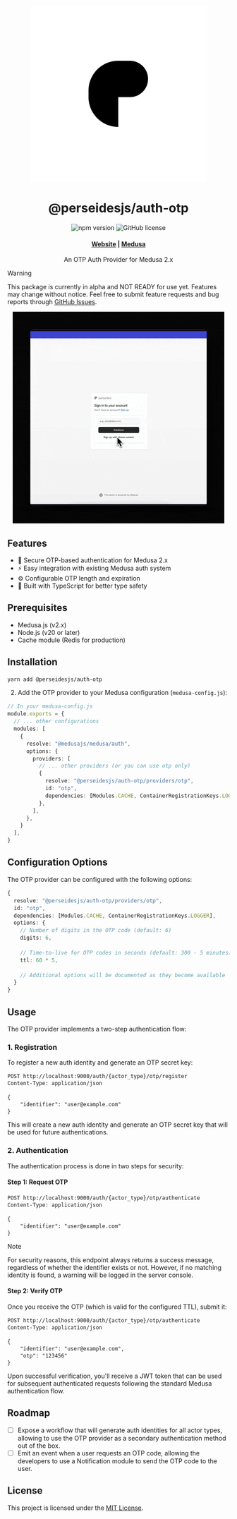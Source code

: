 <p align="center">
  <a href="https://www.github.com/perseidesjs">
  <picture>
    <source media="(prefers-color-scheme: dark)" srcset="./.github/dark_mode.png" width="128" height="128">
    <source media="(prefers-color-scheme: light)" srcset="./.github/light_mode.png" width="128" height="128">
    <img alt="Perseides logo" src="./.github/light_mode.png">
    </picture>
  </a>
</p>
<h1 align="center">
  @perseidesjs/auth-otp
</h1>

<p align="center">
  <img src="https://img.shields.io/npm/v/@perseidesjs/auth-otp" alt="npm version">
  <img src="https://img.shields.io/github/license/perseidesjs/auth-otp" alt="GitHub license">
</p>

<h4 align="center">
  <a href="https://perseides.org">Website</a> |
  <a href="https://www.medusajs.com">Medusa</a>
</h4>

<p align="center">
  An OTP Auth Provider for Medusa 2.x
</p>

> [!WARNING]
> This package is currently in alpha and NOT READY for use yet. Features may change without notice. Feel free to submit feature requests and bug reports through [GitHub Issues](https://github.com/perseidesjs/auth-otp/issues).

<p align="center">
  <img src="./.github/preview.gif" alt="Preview of @perseidesjs/auth-otp in action">
</p>

## Features

- 🔐 Secure OTP-based authentication for Medusa 2.x
- ⚡ Easy integration with existing Medusa auth system
- ⚙️ Configurable OTP length and expiration
- 🔧 Built with TypeScript for better type safety

## Prerequisites

- Medusa.js (v2.x)
- Node.js (v20 or later)
- Cache module (Redis for production)

## Installation

```bash
yarn add @perseidesjs/auth-otp
```

2. Add the OTP provider to your Medusa configuration (`medusa-config.js`):

```ts
// In your medusa-config.js
module.exports = {
  // ... other configurations
  modules: [
    {
      resolve: "@medusajs/medusa/auth",
      options: {
        providers: [
          // ... other providers (or you can use otp only)
          {
            resolve: "@perseidesjs/auth-otp/providers/otp",
            id: "otp",
            dependencies: [Modules.CACHE, ContainerRegistrationKeys.LOGGER]
          },
        ],
      },
    }
  ],
}
```

## Configuration Options

The OTP provider can be configured with the following options:

```ts
{
  resolve: "@perseidesjs/auth-otp/providers/otp",
  id: "otp",
  dependencies: [Modules.CACHE, ContainerRegistrationKeys.LOGGER],
  options: {
    // Number of digits in the OTP code (default: 6)
    digits: 6,
    
    // Time-to-live for OTP codes in seconds (default: 300 - 5 minutes)
    ttl: 60 * 5,
    
    // Additional options will be documented as they become available
  }
}
```

## Usage

The OTP provider implements a two-step authentication flow:

### 1. Registration

To register a new auth identity and generate an OTP secret key:

```http
POST http://localhost:9000/auth/{actor_type}/otp/register
Content-Type: application/json

{
    "identifier": "user@example.com"
}
```

This will create a new auth identity and generate an OTP secret key that will be used for future authentications.

### 2. Authentication

The authentication process is done in two steps for security:

#### Step 1: Request OTP

```http
POST http://localhost:9000/auth/{actor_type}/otp/authenticate
Content-Type: application/json

{
    "identifier": "user@example.com"
}
```

> [!NOTE]
> For security reasons, this endpoint always returns a success message, regardless of whether the identifier exists or not. However, if no matching identity is found, a warning will be logged in the server console.

#### Step 2: Verify OTP

Once you receive the OTP (which is valid for the configured TTL), submit it:

```http
POST http://localhost:9000/auth/{actor_type}/otp/authenticate
Content-Type: application/json

{
    "identifier": "user@example.com",
    "otp": "123456"
}
```

Upon successful verification, you'll receive a JWT token that can be used for subsequent authenticated requests following the standard Medusa authentication flow.


## Roadmap

- [ ] Expose a workflow that will generate auth identities for all actor types, allowing to use the OTP provider as a secondary authentication method out of the box.
- [ ] Emit an event when a user requests an OTP code, allowing the developers to use a Notification module to send the OTP code to the user.

## License

This project is licensed under the [MIT License](LICENSE).